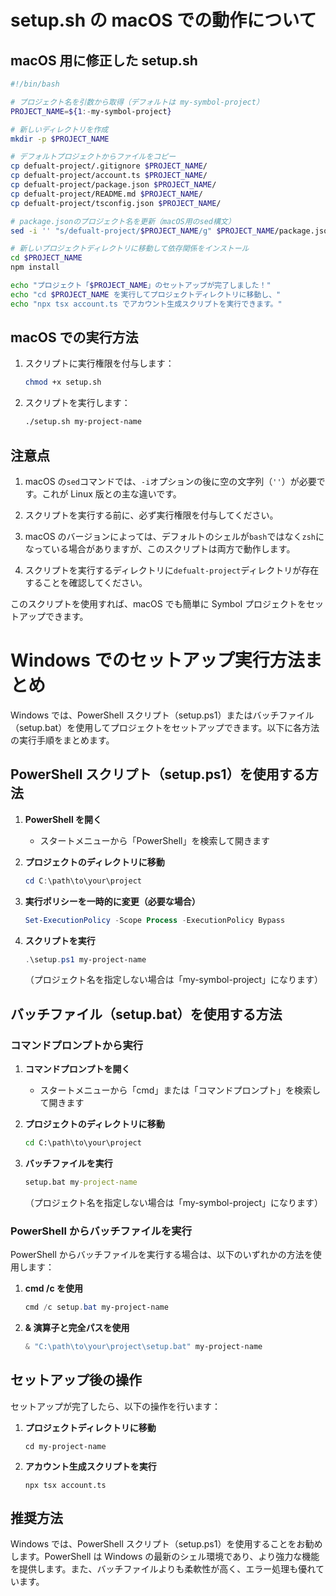 # setup.sh の macOS での動作について

## macOS 用に修正した setup.sh

```bash:setup.sh
#!/bin/bash

# プロジェクト名を引数から取得（デフォルトは my-symbol-project）
PROJECT_NAME=${1:-my-symbol-project}

# 新しいディレクトリを作成
mkdir -p $PROJECT_NAME

# デフォルトプロジェクトからファイルをコピー
cp defualt-project/.gitignore $PROJECT_NAME/
cp defualt-project/account.ts $PROJECT_NAME/
cp defualt-project/package.json $PROJECT_NAME/
cp defualt-project/README.md $PROJECT_NAME/
cp defualt-project/tsconfig.json $PROJECT_NAME/

# package.jsonのプロジェクト名を更新（macOS用のsed構文）
sed -i '' "s/defualt-project/$PROJECT_NAME/g" $PROJECT_NAME/package.json

# 新しいプロジェクトディレクトリに移動して依存関係をインストール
cd $PROJECT_NAME
npm install

echo "プロジェクト「$PROJECT_NAME」のセットアップが完了しました！"
echo "cd $PROJECT_NAME を実行してプロジェクトディレクトリに移動し、"
echo "npx tsx account.ts でアカウント生成スクリプトを実行できます。"
```

## macOS での実行方法

1. スクリプトに実行権限を付与します：

   ```bash
   chmod +x setup.sh
   ```

2. スクリプトを実行します：
   ```bash
   ./setup.sh my-project-name
   ```

## 注意点

1. macOS の`sed`コマンドでは、`-i`オプションの後に空の文字列（`''`）が必要です。これが Linux 版との主な違いです。

2. スクリプトを実行する前に、必ず実行権限を付与してください。

3. macOS のバージョンによっては、デフォルトのシェルが`bash`ではなく`zsh`になっている場合がありますが、このスクリプトは両方で動作します。

4. スクリプトを実行するディレクトリに`defualt-project`ディレクトリが存在することを確認してください。

このスクリプトを使用すれば、macOS でも簡単に Symbol プロジェクトをセットアップできます。

# Windows でのセットアップ実行方法まとめ

Windows では、PowerShell スクリプト（setup.ps1）またはバッチファイル（setup.bat）を使用してプロジェクトをセットアップできます。以下に各方法の実行手順をまとめます。

## PowerShell スクリプト（setup.ps1）を使用する方法

1. **PowerShell を開く**

   - スタートメニューから「PowerShell」を検索して開きます

2. **プロジェクトのディレクトリに移動**

   ```powershell
   cd C:\path\to\your\project
   ```

3. **実行ポリシーを一時的に変更（必要な場合）**

   ```powershell
   Set-ExecutionPolicy -Scope Process -ExecutionPolicy Bypass
   ```

4. **スクリプトを実行**
   ```powershell
   .\setup.ps1 my-project-name
   ```
   （プロジェクト名を指定しない場合は「my-symbol-project」になります）

## バッチファイル（setup.bat）を使用する方法

### コマンドプロンプトから実行

1. **コマンドプロンプトを開く**

   - スタートメニューから「cmd」または「コマンドプロンプト」を検索して開きます

2. **プロジェクトのディレクトリに移動**

   ```cmd
   cd C:\path\to\your\project
   ```

3. **バッチファイルを実行**
   ```cmd
   setup.bat my-project-name
   ```
   （プロジェクト名を指定しない場合は「my-symbol-project」になります）

### PowerShell からバッチファイルを実行

PowerShell からバッチファイルを実行する場合は、以下のいずれかの方法を使用します：

1. **cmd /c を使用**

   ```powershell
   cmd /c setup.bat my-project-name
   ```

2. **& 演算子と完全パスを使用**
   ```powershell
   & "C:\path\to\your\project\setup.bat" my-project-name
   ```

## セットアップ後の操作

セットアップが完了したら、以下の操作を行います：

1. **プロジェクトディレクトリに移動**

   ```
   cd my-project-name
   ```

2. **アカウント生成スクリプトを実行**
   ```
   npx tsx account.ts
   ```

## 推奨方法

Windows では、PowerShell スクリプト（setup.ps1）を使用することをお勧めします。PowerShell は Windows の最新のシェル環境であり、より強力な機能を提供します。また、バッチファイルよりも柔軟性が高く、エラー処理も優れています。

